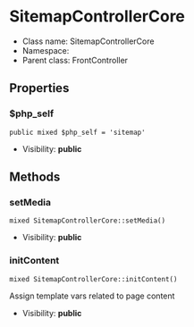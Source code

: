 SitemapControllerCore
===============






* Class name: SitemapControllerCore
* Namespace: 
* Parent class: FrontController





Properties
----------


### $php_self

    public mixed $php_self = 'sitemap'





* Visibility: **public**


Methods
-------


### setMedia

    mixed SitemapControllerCore::setMedia()





* Visibility: **public**




### initContent

    mixed SitemapControllerCore::initContent()

Assign template vars related to page content



* Visibility: **public**



